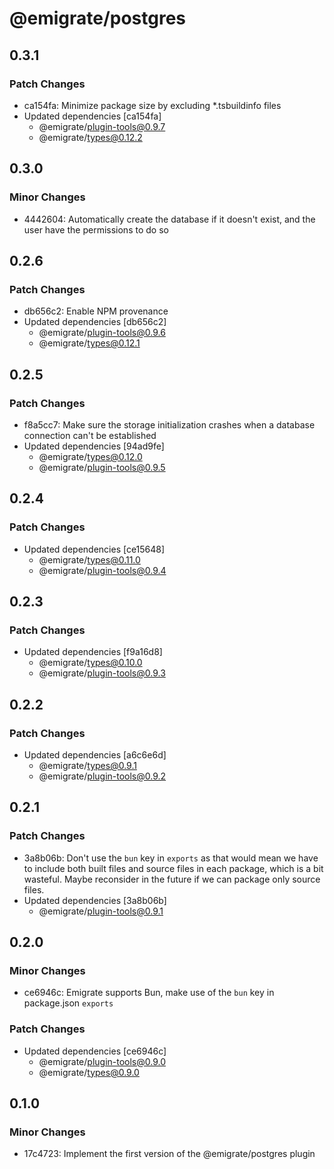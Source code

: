 # @emigrate/postgres

## 0.3.1

### Patch Changes

- ca154fa: Minimize package size by excluding \*.tsbuildinfo files
- Updated dependencies [ca154fa]
  - @emigrate/plugin-tools@0.9.7
  - @emigrate/types@0.12.2

## 0.3.0

### Minor Changes

- 4442604: Automatically create the database if it doesn't exist, and the user have the permissions to do so

## 0.2.6

### Patch Changes

- db656c2: Enable NPM provenance
- Updated dependencies [db656c2]
  - @emigrate/plugin-tools@0.9.6
  - @emigrate/types@0.12.1

## 0.2.5

### Patch Changes

- f8a5cc7: Make sure the storage initialization crashes when a database connection can't be established
- Updated dependencies [94ad9fe]
  - @emigrate/types@0.12.0
  - @emigrate/plugin-tools@0.9.5

## 0.2.4

### Patch Changes

- Updated dependencies [ce15648]
  - @emigrate/types@0.11.0
  - @emigrate/plugin-tools@0.9.4

## 0.2.3

### Patch Changes

- Updated dependencies [f9a16d8]
  - @emigrate/types@0.10.0
  - @emigrate/plugin-tools@0.9.3

## 0.2.2

### Patch Changes

- Updated dependencies [a6c6e6d]
  - @emigrate/types@0.9.1
  - @emigrate/plugin-tools@0.9.2

## 0.2.1

### Patch Changes

- 3a8b06b: Don't use the `bun` key in `exports` as that would mean we have to include both built files and source files in each package, which is a bit wasteful. Maybe reconsider in the future if we can package only source files.
- Updated dependencies [3a8b06b]
  - @emigrate/plugin-tools@0.9.1

## 0.2.0

### Minor Changes

- ce6946c: Emigrate supports Bun, make use of the `bun` key in package.json `exports`

### Patch Changes

- Updated dependencies [ce6946c]
  - @emigrate/plugin-tools@0.9.0
  - @emigrate/types@0.9.0

## 0.1.0

### Minor Changes

- 17c4723: Implement the first version of the @emigrate/postgres plugin
